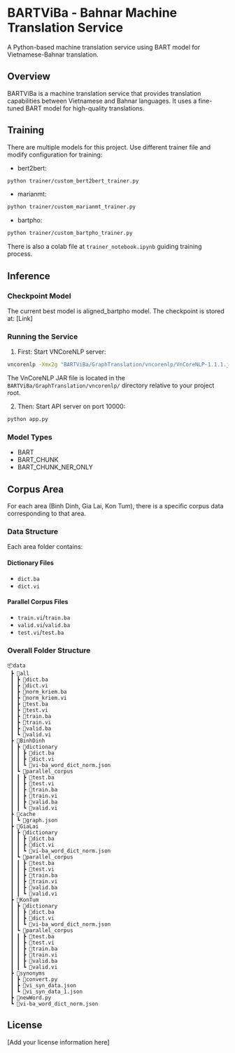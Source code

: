 # BARTViBa - Bahnar Machine Translation Service

A Python-based machine translation service using BART model for Vietnamese-Bahnar translation.

## Overview

BARTViBa is a machine translation service that provides translation capabilities between Vietnamese and Bahnar languages. It uses a fine-tuned BART model for high-quality translations.

## Training

There are multiple models for this project. Use different trainer file and modify configuration for training:

- bert2bert:
```bash
python trainer/custom_bert2bert_trainer.py
```

- marianmt:
```bash
python trainer/custom_marianmt_trainer.py
```

- bartpho:
```bash
python trainer/custom_bartpho_trainer.py
```

There is also a colab file at `trainer_notebook.ipynb` guiding training process.

## Inference

### Checkpoint Model
The current best model is aligned_bartpho model. The checkpoint is stored at: [Link]

### Running the Service

1. First: Start VNCoreNLP server:
```bash
vncorenlp -Xmx2g "BARTViBa/GraphTranslation/vncorenlp/VnCoreNLP-1.1.1.jar" -p 9000 -a "wseg,pos,ner,parse"
```
The VnCoreNLP JAR file is located in the `BARTViBa/GraphTranslation/vncorenlp/` directory relative to your project root.

2. Then: Start API server on port 10000:
```bash
python app.py
```

### Model Types
- BART
- BART_CHUNK
- BART_CHUNK_NER_ONLY

## Corpus Area

For each area (Binh Dinh, Gia Lai, Kon Tum), there is a specific corpus data corresponding to that area.

### Data Structure

Each area folder contains:

#### Dictionary Files
- `dict.ba`
- `dict.vi`

#### Parallel Corpus Files
- `train.vi`/`train.ba`
- `valid.vi`/`valid.ba`
- `test.vi`/`test.ba`

### Overall Folder Structure

```
📦data
 ┣ 📂all
 ┃ ┣ 📜dict.ba
 ┃ ┣ 📜dict.vi
 ┃ ┣ 📜norm_kriem.ba
 ┃ ┣ 📜norm_kriem.vi
 ┃ ┣ 📜test.ba
 ┃ ┣ 📜test.vi
 ┃ ┣ 📜train.ba
 ┃ ┣ 📜train.vi
 ┃ ┣ 📜valid.ba
 ┃ ┗ 📜valid.vi
 ┣ 📂BinhDinh
 ┃ ┣ 📂dictionary
 ┃ ┃ ┣ 📜dict.ba
 ┃ ┃ ┣ 📜dict.vi
 ┃ ┃ ┗ 📜vi-ba_word_dict_norm.json
 ┃ ┗ 📂parallel_corpus
 ┃ ┃ ┣ 📜test.ba
 ┃ ┃ ┣ 📜test.vi
 ┃ ┃ ┣ 📜train.ba
 ┃ ┃ ┣ 📜train.vi
 ┃ ┃ ┣ 📜valid.ba
 ┃ ┃ ┗ 📜valid.vi
 ┣ 📂cache
 ┃ ┗ 📜graph.json
 ┣ 📂GiaLai
 ┃ ┣ 📂dictionary
 ┃ ┃ ┣ 📜dict.ba
 ┃ ┃ ┣ 📜dict.vi
 ┃ ┃ ┗ 📜vi-ba_word_dict_norm.json
 ┃ ┗ 📂parallel_corpus
 ┃ ┃ ┣ 📜test.ba
 ┃ ┃ ┣ 📜test.vi
 ┃ ┃ ┣ 📜train.ba
 ┃ ┃ ┣ 📜train.vi
 ┃ ┃ ┣ 📜valid.ba
 ┃ ┃ ┗ 📜valid.vi
 ┣ 📂KonTum
 ┃ ┣ 📂dictionary
 ┃ ┃ ┣ 📜dict.ba
 ┃ ┃ ┣ 📜dict.vi
 ┃ ┃ ┗ 📜vi-ba_word_dict_norm.json
 ┃ ┗ 📂parallel_corpus
 ┃ ┃ ┣ 📜test.ba
 ┃ ┃ ┣ 📜test.vi
 ┃ ┃ ┣ 📜train.ba
 ┃ ┃ ┣ 📜train.vi
 ┃ ┃ ┣ 📜valid.ba
 ┃ ┃ ┗ 📜valid.vi
 ┣ 📂synonyms
 ┃ ┣ 📜convert.py
 ┃ ┣ 📜vi_syn_data.json
 ┃ ┗ 📜vi_syn_data_1.json
 ┣ 📜newWord.py
 ┗ 📜vi-ba_word_dict_norm.json
```

## License

[Add your license information here]
